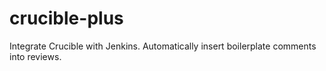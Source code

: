 # crucible-plus
Integrate Crucible with Jenkins. Automatically insert boilerplate comments into reviews.
